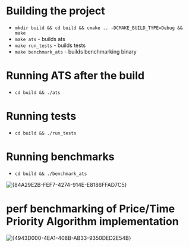 # Building the project 
- `mkdir build && cd build && cmake .. -DCMAKE_BUILD_TYPE=Debug && make`
- `make ats` - builds ats
- `make run_tests` - builds tests
- `make benchmark_ats` - builds benchmarking binary
  
# Running ATS after the build
- `cd build && ./ats`

# Running tests
- `cd build && ./run_tests`

# Running benchmarks
- `cd build && ./benchmark_ats`

![{84A29E2B-FEF7-4274-914E-E8186FFAD7C5}](https://github.com/user-attachments/assets/789ab24e-49ae-4e82-9ba5-e47b31b0d770)

# perf benchmarking of Price/Time Priority Algorithm implementation
![{4943D000-4EA1-408B-AB33-9350DED2E54B}](https://github.com/user-attachments/assets/3a078ab6-5acf-4400-8f86-4ebdc6b49889)
